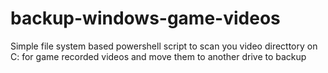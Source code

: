 # backup-windows-game-videos
Simple file system based powershell script to scan you video directtory on C: for game recorded videos and move them to another drive to backup
